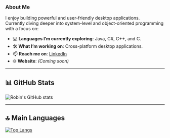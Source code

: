 ### About Me

I enjoy building powerful and user-friendly desktop applications.  
Currently diving deeper into system-level and object-oriented programming with a focus on:

- 💻 **Languages I’m currently exploring**: Java, C#, C++, and C. 
- 🛠️ **What I’m working on**: Cross-platform desktop applications.  
- 📫 **Reach me on**: [LinkedIn](https://www.linkedin.com/in/robin-ringwelski-b82023322/)  
- 🌐 **Website**: *(Coming soon)*

---

## 📊 GitHub Stats

![Robin's GitHub stats](https://github-readme-stats.vercel.app/api?username=RobinRingwelski&show_icons=true&theme=tokyonight)

---

## 🔝 Main Languages

[![Top Langs](https://github-readme-stats.vercel.app/api/top-langs/?username=RobinRingwelski&layout=pie&theme=tokyonight)](https://github.com/anuraghazra/github-readme-stats)
